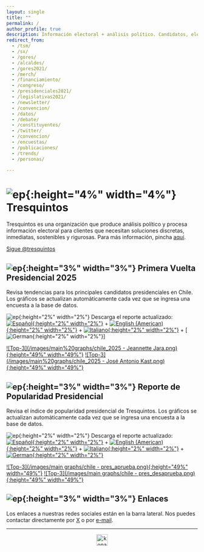 ```yaml
---
layout: single
title: ""
permalink: /
author_profile: true
description: Información electoral + análisis político. Candidatos, elecciones y tendencias.
redirect_from:
  - /tsm/
  - /sx/
  - /gores/
  - /alcaldes/
  - /gores2021/
  - /merch/
  - /financiamiento/
  - /congreso/
  - /presidenciales2021/
  - /legislativas2021/
  - /newsletter/
  - /convencion/
  - /datos/
  - /debate/
  - /constituyentes/    
  - /twitter/
  - /convencion/
  - /encuestas/
  - /publicaciones/
  - /trends/
  - /personas/

---
```


# ![ep](/images/pc.png){:height="4%" width="4%"} Tresquintos

Tresquintos es una organización que produce análisis político y procesa información electoral para clientes que necesitan soluciones discretas, inmediatas, sostenibles y rigurosas. Para más información, pincha [aquí](https://tresquintos.cl/contacto/).


<a href="https://twitter.com/tresquintos?ref_src=twsrc%5Etfw" class="twitter-follow-button" data-show-count="false">Sigue @tresquintos</a><script async src="https://platform.twitter.com/widgets.js" charset="utf-8"></script>


## ![ep](/images/pc.png){:height="3%" width="3%"} Primera Vuelta Presidencial 2025

Revisa tendencias para los principales candidatos presidenciales en Chile. Los gráficos se actualizan automáticamente cada vez que se ingresa una encuesta a la base de datos.

![ep](/images/pdf.png){:height="2%" width="2%"} Descarga el reporte actualizado: [![Español](/images/icons8-spain-40.png){:height="2%" width="2%"}](https://tresquintos.cl/reports/Chile%20-%202025%20(es).pdf)  + [![English (American)](/images/icons8-usa-40.png){:height="2%" width="2%"}](https://tresquintos.cl/reports/Chile%20-%202025%20(en).pdf) + [![Italiano](/images/icons8-italy-40.png){:height="2%" width="2%"}](https://tresquintos.cl/reports/Chile%20-%202025%20(it).pdf) + [![German](/images/icons8-germany-16.png){:height="2%" width="2%"}]

[![Top-3](/images/main%20graphs/chile_2025 - Jeannette Jara.png){:height="49%" width="49%"}](https://tresquintos.cl/2025) [![Top-3](/images/main%20graphs/chile_2025 - José Antonio Kast.png){:height="49%" width="49%"}](https://tresquintos.cl/2025)


## ![ep](/images/pc.png){:height="3%" width="3%"} Reporte de Popularidad Presidencial

Revisa el índice de popularidad presidencial de Tresquintos. Los gráficos se actualizan automáticamente cada vez que se ingresa una encuesta a la base de datos.

![ep](/images/pdf.png){:height="2%" width="2%"} Descarga el reporte actualizado: [![Español](/images/icons8-spain-40.png){:height="2%" width="2%"}](https://tresquintos.cl/reports/Chile%20-%202022-2026%20(es).pdf) + [![English (American)](/images/icons8-usa-40.png){:height="2%" width="2%"}](https://tresquintos.cl/reports/Chile%20-%202022-2026%20(en).pdf) + [![Italiano](/images/icons8-italy-40.png){:height="2%" width="2%"}](https://tresquintos.cl/reports/Chile%20-%202022-2026%20(it).pdf) + [![German](/images/icons8-germany-40.png){:height="2%" width="2%"}](https://tresquintos.cl/reports/Chile%20-%202022-2026%20(de).pdf)


[![Top-3](/images/main graphs/chile - pres_aprueba.png){:height="49%" width="49%"}](https://tresquintos.cl/popularidad/) [![Top-3](/images/main graphs/chile - pres_desaprueba.png){:height="49%" width="49%"}](https://tresquintos.cl/popularidad/)


## ![ep](/images/pc.png){:height="3%" width="3%"} Enlaces

Los enlaces a nuestras redes sociales están en la barra lateral. Nos puedes contactar directamente por [X](https://www.twitter.com/tresquintos) o por [e-mail](mailto:comunicaciones@tresquintos.cl).

---

<!-- NES -->
<style>
.aligncenter {
    text-align: center;
}
</style>
<p class="aligncenter">
    <img src="/images/nes.png" width="30" height="30" alt="konami" />
</p>
<script src="/js/topsecret.js"></script>

<script src="/js/cyberdelia.js"></script>

<script type="text/javascript"> var msTag = {"site":"tnw","page":"home","cyberdelia_page_type":"home","data":{"sponsorName":false,"isSponsoredCategory":false}}</script>

<script src="https://cdn0.tnwcdn.com/wp-content/themes/cyberdelia/assets/js/app.min.js?v=1585558461" type="text/javascript" async=""></script>



<!-- Favicon -->

<link rel="apple-touch-icon" sizes="180x180" href="/apple-touch-icon.png">
<link rel="icon" type="image/png" sizes="32x32" href="/favicon-32x32.png">
<link rel="icon" type="image/png" sizes="16x16" href="/favicon-16x16.png">
<link rel="manifest" href="/site.webmanifest">
<link rel="mask-icon" href="/safari-pinned-tab.svg" color="#5bbad5">
<meta name="msapplication-TileColor" content="#b91d47">
<meta name="theme-color" content="#ffffff">




<!-- Finisce sempre così, con la morte.
Prima però c’è stata la vita,
nascosta sotto i bla, bla, bla, bla, bla.
È tutto sedimentato sotto il chiacchiericcio e il rumore:
il silenzio e il sentimento,
l’emozione e la paura,
gli sparuti incostanti sprazzi di bellezza
e poi lo squallore disgraziato e l’uomo miserabile.
Tutto sepolto nella coperta
dell’imbarazzo dello stare al mondo:
bla, bla, bla, bla.
Altrove c’è l’Altrove,
io non mi occupo dell’Altrove.
Dunque che questo romanzo abbia inizio.
In fondo è solo un trucco, si è solo un trucco. kb. -->
